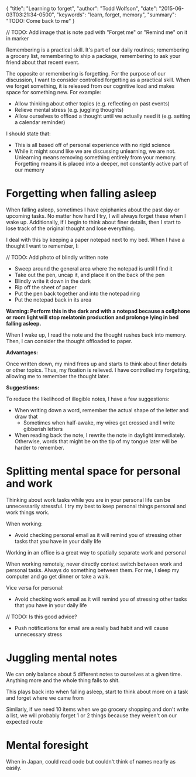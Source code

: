{
  "title": "Learning to forget",
  "author": "Todd Wolfson",
  "date": "2015-06-03T03:21:34-0500",
  "keywords": "learn, forget, memory",
  "summary": "TODO: Come back to me"
}

// TODO: Add image that is note pad with "Forget me" or "Remind me" on it in marker

Remembering is a practical skill. It's part of our daily routines; remembering a grocery list, remembering to ship a package, remembering to ask your friend about that recent event.

The opposite or remembering is forgetting. For the purpose of our discussion, I want to consider controlled forgetting as a practical skill. When we forget something, it is released from our cognitive load and makes space for something new. For example:

- Allow thinking about other topics (e.g. reflecting on past events)
- Relieve mental stress (e.g. juggling thoughts)
- Allow ourselves to offload a thought until we actually need it (e.g. setting a calendar reminder)

I should state that:

- This is all based off of personal experience with no rigid science
- While it might sound like we are discussing unlearning, we are not. Unlearning means removing something entirely from your memory. Forgetting means it is placed into a deeper, not constantly active part of our memory

# Forgetting when falling asleep
When falling asleep, sometimes I have epiphanies about the past day or upcoming tasks. No matter how hard I try, I will always forget these when I wake up. Additionally, if I begin to think about finer details, then I start to lose track of the original thought and lose everything.

I deal with this by keeping a paper notepad next to my bed. When I have a thought I want to remember, I:

// TODO: Add photo of blindly written note

- Sweep around the general area where the notepad is until I find it
- Take out the pen, uncap it, and place it on the back of the pen
- Blindly write it down in the dark
- Rip off the sheet of paper
- Put the pen back together and into the notepad ring
- Put the notepad back in its area

**Warning: Perform this in the dark and with a notepad because a cellphone or room light will stop melatonin production and prolonge lying in bed falling asleep.**

When I wake up, I read the note and the thought rushes back into memory. Then, I can consider the thought offloaded to paper.

**Advantages:**

Once written down, my mind frees up and starts to think about finer details or other topics. Thus, my fixation is relieved. I have controlled my forgetting, allowing me to remember the thought later.

**Suggestions:**

To reduce the likelihood of illegible notes, I have a few suggestions:

- When writing down a word, remember the actual shape of the letter and draw that
    - Sometimes when half-awake, my wires get crossed and I write gibberish letters
- When reading back the note, I rewrite the note in daylight immediately. Otherwise, words that might be on the tip of my tongue later will be harder to remember.

# Splitting mental space for personal and work
Thinking about work tasks while you are in your personal life can be unnecessarily stressful. I try my best to keep personal things personal and work things work.

When working:

- Avoid checking personal email as it will remind you of stressing other tasks that you have in your daily life

Working in an office is a great way to spatially separate work and personal

When working remotely, never directly context switch between work and personal tasks. Always do something between them. For me, I sleep my computer and go get dinner or take a walk.

Vice versa for personal:
- Avoid checking work email as it will remind you of stressing other tasks that you have in your daily life

// TODO: Is this good advice?

- Push notifications for email are a really bad habit and will cause unnecessary stress

# Juggling mental notes
We can only balance about 5 different notes to ourselves at a given time. Anything more and the whole thing falls to shit.

This plays back into when falling asleep, start to think about more on a task and forget where we came from

Similarly, if we need 10 items when we go grocery shopping and don't write a list, we will probably forget 1 or 2 things because they weren't on our expected route

# Mental foresight
When in Japan, could read code but couldn't think of names nearly as easily.
